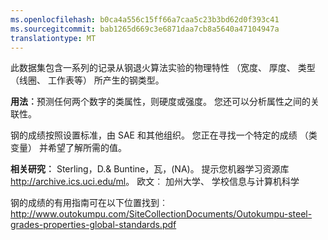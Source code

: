 ```yaml
---
ms.openlocfilehash: b0ca4a556c15ff66a7caa5c23b3bd62d0f393c41
ms.sourcegitcommit: bab1265d669c3e6871daa7cb8a5640a47104947a
translationtype: MT
---
```

此数据集包含一系列的记录从钢退火算法实验的物理特性 （宽度、 厚度、 类型 （线圈、 工作表等） 所产生的钢类型。<p> </p><b>用法︰</b>预测任何两个数字的类属性，则硬度或强度。 您还可以分析属性之间的关联性。<p> </p>钢的成绩按照设置标准，由 SAE 和其他组织。 您正在寻找一个特定的成绩 （类变量） 并希望了解所需的值。 <p> </p><b>相关研究︰</b> Sterling，D.& Buntine，瓦，(NA)。 提示您机器学习资源库<a href="http://archive.ics.uci.edu/ml">http://archive.ics.uci.edu/ml</a>。 欧文︰ 加州大学、 学校信息与计算机科学 <p> </p>钢的成绩的有用指南可在以下位置找到︰ <a href="http://www.outokumpu.com/SiteCollectionDocuments/Outokumpu-steel-grades-properties-global-standards.pdf">http://www.outokumpu.com/SiteCollectionDocuments/Outokumpu-steel-grades-properties-global-standards.pdf</a>